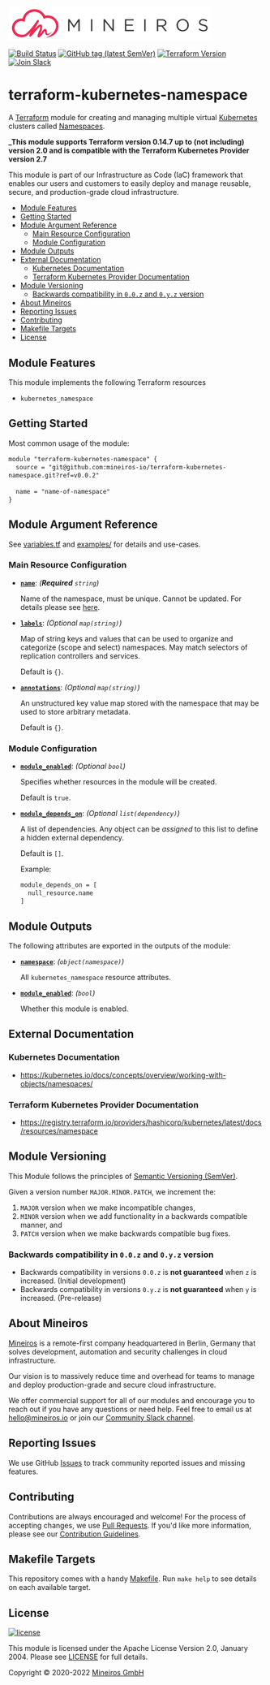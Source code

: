 [<img src="https://raw.githubusercontent.com/mineiros-io/brand/3bffd30e8bdbbde32c143e2650b2faa55f1df3ea/mineiros-primary-logo.svg" width="400"/>](https://mineiros.io/?ref=terraform-kubernetes-namespace)

[![Build Status](https://github.com/mineiros-io/terraform-kubernetes-namespace/workflows/Tests/badge.svg)](https://github.com/mineiros-io/terraform-kubernetes-namespace/actions)
[![GitHub tag (latest SemVer)](https://img.shields.io/github/v/tag/mineiros-io/terraform-kubernetes-namespace.svg?label=latest&sort=semver)](https://github.com/mineiros-io/terraform-kubernetes-namespace/releases)
[![Terraform Version](https://img.shields.io/badge/terraform-0.14.7+%20|%202-623CE4.svg?logo=terraform)](https://github.com/hashicorp/terraform/releases)
[![Join Slack](https://img.shields.io/badge/slack-@mineiros--community-f32752.svg?logo=slack)](https://mineiros.io/slack)

# terraform-kubernetes-namespace

A [Terraform] module for creating and managing multiple virtual
[Kubernetes](https://kubernetes.io/) clusters called [Namespaces](https://kubernetes.io/docs/concepts/overview/working-with-objects/namespaces/).

**_This module supports Terraform version 0.14.7 up to (not including) version 2.0
and is compatible with the Terraform Kubernetes Provider version 2.7**

This module is part of our Infrastructure as Code (IaC) framework
that enables our users and customers to easily deploy and manage reusable,
secure, and production-grade cloud infrastructure.


- [Module Features](#module-features)
- [Getting Started](#getting-started)
- [Module Argument Reference](#module-argument-reference)
  - [Main Resource Configuration](#main-resource-configuration)
  - [Module Configuration](#module-configuration)
- [Module Outputs](#module-outputs)
- [External Documentation](#external-documentation)
  - [Kubernetes Documentation](#kubernetes-documentation)
  - [Terraform Kubernetes Provider Documentation](#terraform-kubernetes-provider-documentation)
- [Module Versioning](#module-versioning)
  - [Backwards compatibility in `0.0.z` and `0.y.z` version](#backwards-compatibility-in-00z-and-0yz-version)
- [About Mineiros](#about-mineiros)
- [Reporting Issues](#reporting-issues)
- [Contributing](#contributing)
- [Makefile Targets](#makefile-targets)
- [License](#license)

## Module Features

This module implements the following Terraform resources

- `kubernetes_namespace`

## Getting Started

Most common usage of the module:

```hcl
module "terraform-kubernetes-namespace" {
  source = "git@github.com:mineiros-io/terraform-kubernetes-namespace.git?ref=v0.0.2"

  name = "name-of-namespace"
}
```

## Module Argument Reference

See [variables.tf] and [examples/] for details and use-cases.

### Main Resource Configuration

- [**`name`**](#var-name): *(**Required** `string`)*<a name="var-name"></a>

  Name of the namespace, must be unique. Cannot be updated. For details
  please see [here](https://kubernetes.io/docs/concepts/overview/working-with-objects/names/#names).

- [**`labels`**](#var-labels): *(Optional `map(string)`)*<a name="var-labels"></a>

  Map of string keys and values that can be used to organize and
  categorize (scope and select) namespaces. May match selectors of
  replication controllers and services.

  Default is `{}`.

- [**`annotations`**](#var-annotations): *(Optional `map(string)`)*<a name="var-annotations"></a>

  An unstructured key value map stored with the namespace that may be
  used to store arbitrary metadata.

  Default is `{}`.

### Module Configuration

- [**`module_enabled`**](#var-module_enabled): *(Optional `bool`)*<a name="var-module_enabled"></a>

  Specifies whether resources in the module will be created.

  Default is `true`.

- [**`module_depends_on`**](#var-module_depends_on): *(Optional `list(dependency)`)*<a name="var-module_depends_on"></a>

  A list of dependencies.
  Any object can be _assigned_ to this list to define a hidden external dependency.

  Default is `[]`.

  Example:

  ```hcl
  module_depends_on = [
    null_resource.name
  ]
  ```

## Module Outputs

The following attributes are exported in the outputs of the module:

- [**`namespace`**](#output-namespace): *(`object(namespace)`)*<a name="output-namespace"></a>

  All `kubernetes_namespace` resource attributes.

- [**`module_enabled`**](#output-module_enabled): *(`bool`)*<a name="output-module_enabled"></a>

  Whether this module is enabled.

## External Documentation

### Kubernetes Documentation

- https://kubernetes.io/docs/concepts/overview/working-with-objects/namespaces/

### Terraform Kubernetes Provider Documentation

- https://registry.terraform.io/providers/hashicorp/kubernetes/latest/docs/resources/namespace

## Module Versioning

This Module follows the principles of [Semantic Versioning (SemVer)].

Given a version number `MAJOR.MINOR.PATCH`, we increment the:

1. `MAJOR` version when we make incompatible changes,
2. `MINOR` version when we add functionality in a backwards compatible manner, and
3. `PATCH` version when we make backwards compatible bug fixes.

### Backwards compatibility in `0.0.z` and `0.y.z` version

- Backwards compatibility in versions `0.0.z` is **not guaranteed** when `z` is increased. (Initial development)
- Backwards compatibility in versions `0.y.z` is **not guaranteed** when `y` is increased. (Pre-release)

## About Mineiros

[Mineiros][homepage] is a remote-first company headquartered in Berlin, Germany
that solves development, automation and security challenges in cloud infrastructure.

Our vision is to massively reduce time and overhead for teams to manage and
deploy production-grade and secure cloud infrastructure.

We offer commercial support for all of our modules and encourage you to reach out
if you have any questions or need help. Feel free to email us at [hello@mineiros.io] or join our
[Community Slack channel][slack].

## Reporting Issues

We use GitHub [Issues] to track community reported issues and missing features.

## Contributing

Contributions are always encouraged and welcome! For the process of accepting changes, we use
[Pull Requests]. If you'd like more information, please see our [Contribution Guidelines].

## Makefile Targets

This repository comes with a handy [Makefile].
Run `make help` to see details on each available target.

## License

[![license][badge-license]][apache20]

This module is licensed under the Apache License Version 2.0, January 2004.
Please see [LICENSE] for full details.

Copyright &copy; 2020-2022 [Mineiros GmbH][homepage]


<!-- References -->

[homepage]: https://mineiros.io/?ref=terraform-kubernetes-namespace
[hello@mineiros.io]: mailto:hello@mineiros.io
[badge-license]: https://img.shields.io/badge/license-Apache%202.0-brightgreen.svg
[releases-terraform]: https://github.com/hashicorp/terraform/releases
[releases-aws-provider]: https://github.com/terraform-providers/terraform-provider-aws/releases
[apache20]: https://opensource.org/licenses/Apache-2.0
[slack]: https://mineiros.io/slack
[terraform]: https://www.terraform.io
[aws]: https://aws.amazon.com/
[semantic versioning (semver)]: https://semver.org/
[variables.tf]: https://github.com/mineiros-io/terraform-kubernetes-namespace/blob/main/variables.tf
[examples/]: https://github.com/mineiros-io/terraform-kubernetes-namespace/blob/main/examples
[issues]: https://github.com/mineiros-io/terraform-kubernetes-namespace/issues
[license]: https://github.com/mineiros-io/terraform-kubernetes-namespace/blob/main/LICENSE
[makefile]: https://github.com/mineiros-io/terraform-kubernetes-namespace/blob/main/Makefile
[pull requests]: https://github.com/mineiros-io/terraform-kubernetes-namespace/pulls
[contribution guidelines]: https://github.com/mineiros-io/terraform-kubernetes-namespace/blob/main/CONTRIBUTING.md
